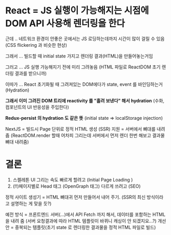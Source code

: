
# React = JS 실행이 가능해지는 시점에 DOM API 사용해 렌더링을 한다

근데 .. 네트워크 환경이 안좋은 곳에서는 JS 로딩하는데까지 시간이
많이 걸릴 수 있음 (CSS flickering 과 비슷한 현상)

그래서 ... 빌드할 때 initial state 가지고 렌더링 결과(HTML)을 만들어놓는거임

그러고 ... JS 실행 가능해지기 전에 미리 그려놓음 (HTML 파일로 ReactDOM 초기 렌더링 결과를 받으니까)

이따가 ... React 초기화될 때 그려져있는 DOM에다가 state, event 를 바인딩하는거 (Hydration)

**그래서 이미 그려진 DOM 트리에 reactivity 를 "흘려 보낸다"
해서 hydration** (수화, 컴포넌트의 UI 반응성을 주입한다)

**Redux-persist 의 hydration 도 같은 뜻** (initial state => localStorage injection)

NextJS = 빌드시 Page 단위로 정적 HTML 생성 (SSR) 지원 = 서버에서 뼈대를 내려줌
(ReactDOM.render 할때 어차피 그리는데 서버에서 먼저 렌더 한번 해보고 결과물 뼈대 내려줌)

# 결론

1. 스켈레톤 UI 그리는 속도 빠르게 할려고 (Initial Page Loading )
2. (!!)페이지별로 Head 태그 (OpenGraph 태그) 다르게 쓰려고 (SEO)

정적 사이트 생성기 = HTML 뼈대귀 먼저 만들어서 내어 주기. (SSR의 최신 방식이라고 설명하는 게 맞을 듯?)

예전 방식 = 프론트엔드 서버(...)에서 API Fetch 까지 해서, 데이터를 포함하는 HTML을 내려 줌 (서버 요청결과에 따라 HTML 템플릿이 바뀌니 캐싱이 안 되겠지요...?)
개선안 = 중복되는 템플릿(초기 state 로 렌더링한 결과물을 정적 HTML 파일로 빌드)
